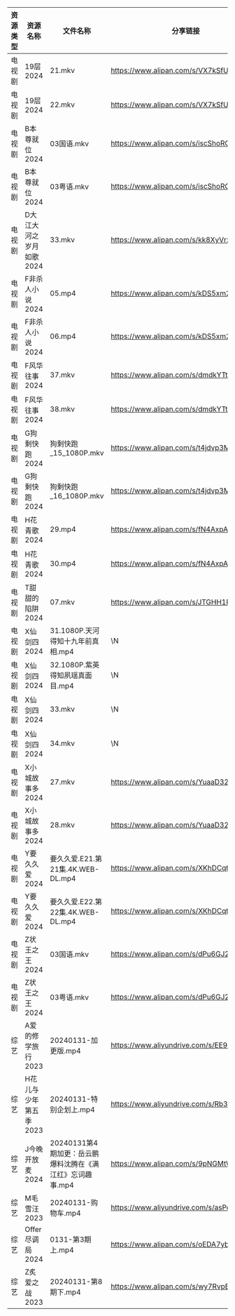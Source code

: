 | 资源类型 | 资源名称           | 文件名称                                | 分享链接                                      | 更新时间                |
| ---- | -------------- | ----------------------------------- | ----------------------------------------- | ------------------- |
| 电视剧  | 19层2024        | 21.mkv                              | https://www.alipan.com/s/VX7kSfUrC77      | 2024-02-01 08:32:04 |
| 电视剧  | 19层2024        | 22.mkv                              | https://www.alipan.com/s/VX7kSfUrC77      | 2024-02-01 08:32:03 |
| 电视剧  | B本尊就位2024      | 03国语.mkv                            | https://www.alipan.com/s/iscShoRGDMu      | 2024-02-01 08:32:07 |
| 电视剧  | B本尊就位2024      | 03粤语.mkv                            | https://www.alipan.com/s/iscShoRGDMu      | 2024-02-01 08:32:06 |
| 电视剧  | D大江大河之岁月如歌2024 | 33.mkv                              | https://www.alipan.com/s/kk8XyVrxQx8      | 2024-02-01 08:32:09 |
| 电视剧  | F非杀人小说2024     | 05.mp4                              | https://www.alipan.com/s/kDS5xm2yovT      | 2024-02-01 08:32:12 |
| 电视剧  | F非杀人小说2024     | 06.mp4                              | https://www.alipan.com/s/kDS5xm2yovT      | 2024-02-01 08:32:12 |
| 电视剧  | F风华往事2024      | 37.mkv                              | https://www.alipan.com/s/dmdkYTtDwPZ      | 2024-02-01 08:32:15 |
| 电视剧  | F风华往事2024      | 38.mkv                              | https://www.alipan.com/s/dmdkYTtDwPZ      | 2024-02-01 08:32:15 |
| 电视剧  | G狗剩快跑2024      | 狗剩快跑_15_1080P.mkv                   | https://www.alipan.com/s/t4jdvp3MKp5      | 2024-02-01 00:05:14 |
| 电视剧  | G狗剩快跑2024      | 狗剩快跑_16_1080P.mkv                   | https://www.alipan.com/s/t4jdvp3MKp5      | 2024-02-01 00:05:14 |
| 电视剧  | H花青歌2024       | 29.mp4                              | https://www.alipan.com/s/fN4AxpAdDkx      | 2024-02-01 00:05:17 |
| 电视剧  | H花青歌2024       | 30.mp4                              | https://www.alipan.com/s/fN4AxpAdDkx      | 2024-02-01 00:05:17 |
| 电视剧  | T甜甜的陷阱2024     | 07.mkv                              | https://www.alipan.com/s/JTGHH1RF4yq      | 2024-02-01 08:32:23 |
| 电视剧  | X仙剑四2024       | 31.1080P.天河得知十九年前真相.mp4             | \N                                        | 2024-02-01 08:32:26 |
| 电视剧  | X仙剑四2024       | 32.1080P.紫英得知夙瑶真面目.mp4              | \N                                        | 2024-02-01 08:32:26 |
| 电视剧  | X仙剑四2024       | 33.mkv                              | \N                                        | 2024-02-01 08:32:25 |
| 电视剧  | X仙剑四2024       | 34.mkv                              | \N                                        | 2024-02-01 08:32:25 |
| 电视剧  | X小城故事多2024     | 27.mkv                              | https://www.alipan.com/s/YuaaD324rdg      | 2024-02-01 08:32:29 |
| 电视剧  | X小城故事多2024     | 28.mkv                              | https://www.alipan.com/s/YuaaD324rdg      | 2024-02-01 08:32:29 |
| 电视剧  | Y要久久爱2024      | 要久久爱.E21.第21集.4K.WEB-DL.mp4         | https://www.alipan.com/s/XKhDCqtFDft      | 2024-02-01 00:05:30 |
| 电视剧  | Y要久久爱2024      | 要久久爱.E22.第22集.4K.WEB-DL.mp4         | https://www.alipan.com/s/XKhDCqtFDft      | 2024-02-01 00:05:30 |
| 电视剧  | Z状王之王2024      | 03国语.mkv                            | https://www.alipan.com/s/dPu6GJ2JtTC      | 2024-02-01 08:32:32 |
| 电视剧  | Z状王之王2024      | 03粤语.mkv                            | https://www.alipan.com/s/dPu6GJ2JtTC      | 2024-02-01 08:32:32 |
| 综艺   | A爱的修学旅行2023    | 20240131-加更版.mp4                    | https://www.aliyundrive.com/s/EE9WNi94Ftz | 2024-02-01 00:05:41 |
| 综艺   | H花儿与少年第五季2023  | 20240131-特别企划上.mp4                  | https://www.aliyundrive.com/s/Rb3k2hgSjHJ | 2024-02-01 00:05:53 |
| 综艺   | J今晚开放麦2024     | 20240131第4期加更：岳云鹏爆料沈腾在《满江红》忘词趣事.mp4 | https://www.alipan.com/s/9pNGMtWEhLU      | 2024-02-01 00:05:56 |
| 综艺   | M毛雪汪2023       | 20240131-购物车.mp4                    | https://www.aliyundrive.com/s/asPqfgPRqAg | 2024-02-01 00:06:08 |
| 综艺   | Offer尽调局2024   | 0131-第3期上.mp4                       | https://www.alipan.com/s/oEDA7ybXk4e      | 2024-02-01 00:06:15 |
| 综艺   | Z炙爱之战2023      | 20240131-第8期下.mp4                   | https://www.alipan.com/s/wy7RvpBvLX7      | 2024-02-01 00:06:48 |
